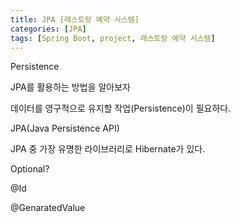 ```yaml
---
title: JPA [레스토랑 예약 시스템]
categories: [JPA]
tags: [Spring Boot, project, 레스토랑 예약 시스템]
---
```


Persistence

JPA를 활용하는 방법을 알아보자

데이터를 영구적으로 유지할 작업(Persistence)이 필요하다.

JPA(Java Persistence API)

JPA 중 가장 유명한 라이브러리로 Hibernate가 있다.

Optional?

@Id

@GenaratedValue

